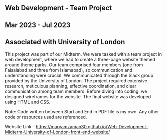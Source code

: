 ## Web Development - Team Project

## Mar 2023 - Jul 2023

## Associated with University of London

This project was part of our Midterm. We were tasked with a team project in web development, where we had to create a three-page website themed around theme parks. Our team comprised four members (one from Faisalabad and three from Islamabad), so communication and understanding were crucial. We communicated through the Slack group provided by the University of London. The project required extensive research, meticulous planning, effective coordination, and clear communication among team members. Before diving into coding, we designed wireframes for the website. The final website was developed using HTML and CSS.

Note: Code written between Start and End in PDF file is my own. Any other code or resources used are referenced.

Website Link - https://maryamzaman30.github.io/Web-Development-Midterm-University-of-London-front-end-website/
